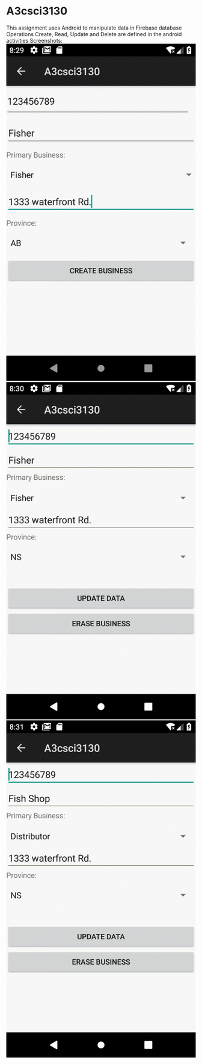 # A3csci3130
This assignment uses Android to manipulate data in Firebase database
Operations Create, Read, Update and Delete are defined in the android activities
Screenshots:
![Alt text](/screenshots/1.gif?raw=true "Title")
![Alt text](/screenshots/2.gif?raw=true "Title")
![Alt text](/screenshots/3.gif?raw=true "Title")

